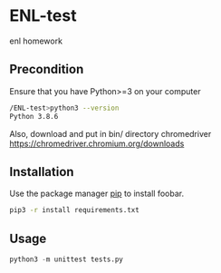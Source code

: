 # ENL-test
enl homework

## Precondition
Ensure that you have Python>=3 on your computer
```bash
/ENL-test>python3 --version
Python 3.8.6

```
Also, download and put in bin/ directory chromedriver
https://chromedriver.chromium.org/downloads

## Installation

Use the package manager [pip](https://pip.pypa.io/en/stable/) to install foobar.

```bash
pip3 -r install requirements.txt
```

## Usage

```python
python3 -m unittest tests.py
